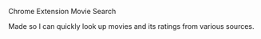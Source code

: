 Chrome Extension Movie Search

Made so I can quickly look up movies and its ratings from various sources.